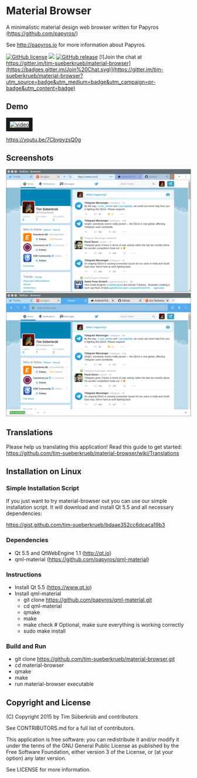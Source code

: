 # Material Browser
A minimalistic material design web browser written for Papyros (https://github.com/papyros/)

See http://papyros.io for more information about Papyros.

[![GitHub license](https://img.shields.io/github/license/tim-sueberkrueb/material-browser.svg)](https://github.com/tim-sueberkrueb/material-browser/blob/master/LICENSE)
[![](https://img.shields.io/github/issues-raw/tim-sueberkrueb/material-browser.svg)](https://github.com/tim-sueberkrueb/material-browser/issues)
[![GitHub release](https://img.shields.io/badge/release-0.2-red.svg)](https://github.com/tim-sueberkrueb/material-browser/releases)
[![Join the chat at https://gitter.im/tim-sueberkrueb/material-browser](https://badges.gitter.im/Join%20Chat.svg)](https://gitter.im/tim-sueberkrueb/material-browser?utm_source=badge&utm_medium=badge&utm_campaign=pr-badge&utm_content=badge)

## Demo
<a href="http://www.youtube.com/watch?feature=player_embedded&v=7CbvpyzsQ0g" target="_blank"><img src="http://img.youtube.com/vi/7CbvpyzsQ0g/0.jpg" alt="video" width="240" height="180" border="10" /></a>

https://youtu.be/7CbvpyzsQ0g

## Screenshots
![Screenshot](screenshots/screenshot_01.png)
![Screenshot](screenshots/screenshot_02.png)

## Translations
Please help us translating this application! Read this guide to get started:
https://github.com/tim-sueberkrueb/material-browser/wiki/Translations

## Installation on Linux

### Simple Installation Script
If you just want to try material-browser out you can use our simple installation script. It will download and install Qt 5.5 and all necessary dependencies:

https://gist.github.com/tim-sueberkrueb/bdaae352cc6dcaca19b3

### Dependencies
* Qt 5.5 and QtWebEngine 1.1 (http://qt.io)
* qml-material (https://github.com/papyros/qml-material)

### Instructions
* Install Qt 5.5 (https://www.qt.io)
* Install qml-material
  * git clone https://github.com/papyros/qml-material.git
  * cd qml-material
  * qmake
  * make
  * make check # Optional, make sure everything is working correctly
  * sudo make install
 
### Build and Run
  * git clone https://github.com/tim-sueberkrueb/material-browser.git
  * cd material-browser
  * qmake
  * make
  * run material-browser executable

## Copyright and License
(C) Copyright 2015 by Tim Süberkrüb and contributors

See CONTRIBUTORS.md for a full list of contributors.

This application is free software: you can redistribute it and/or modify
it under the terms of the GNU General Public License as published by
the Free Software Foundation, either version 3 of the License, or
(at your option) any later version.

See LICENSE for more information.
